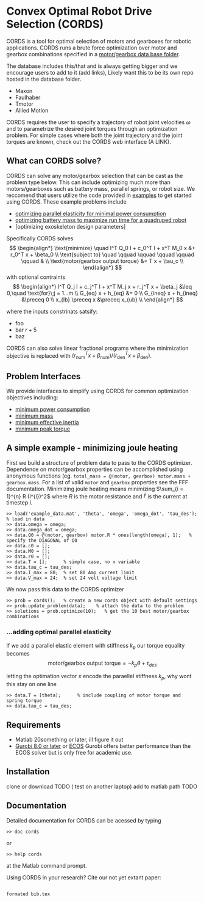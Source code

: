 # Convex Optimal Robot Drive Selection (CORDS)

CORDS is a tool for optimal selection of motors and gearboxes for robotic applications. CORDS runs a brute force optimization over motor and gearbox combinations specified in a [motor/gearbox data base folder](database). 

The database includes this/that and is always getting bigger and we encourage users to add to it (add links), Likely want this to be its own repo hosted in the database folder. 
* Maxon
* Faulhaber 
* Tmotor 
* Allied Motion 

CORDS requires the user to specify a trajectory of robot joint velocities $\omega$ and to parametrize the desired joint torques through an optimization problem. For simple cases where both the joint trajectory and the joint torques are known, check out the CORDS web interface (A LINK). 


## What can CORDS solve?  

CORDS can solve any motor/gearbox selection that can be cast as the problem type below. This can include optimizing much more than motors/gearboxes such as battery mass, parallel springs, or robot size. We reccomend that users utilize the code provided in [examples](examples) to get started using CORDS. These example problems include
 * [optimizing parallel elasticity for minimal power consumption](examples/example1.m)
 * [optimizing battery mass to maximize run time for a quadruped robot](examples/example2.m)
 * [optimizing exoskeleton design parameters]

Specifically CORDS solves 
$$
\begin{align*}
   \text{minimize} \quad  I^T Q_0 I  + c_0^T I + x^T M_0 x &+ r_0^T x + \beta_0      \\
   \text{subject to} \quad \qquad \qquad \qquad \qquad \qquad &                  \\
      \text{motor/gearbox output torque}  &=   T x + \tau_c                      \\
 \end{align*}
 $$ 
 with optional contraints 
 $$ 
 \begin{align*}
            I^T Q_j I + c_j^T I +  x^T M_j x + r_j^T x + \beta_j &\leq 0,\quad \text{for}\;j = 1...m \\
           G_{eq} x + h_{eq} &= 0                                                            \\
           G_{ineq} x + h_{ineq} &\preceq 0                                                  \\
                x_{lb} \preceq x &\preceq x_{ub}                                             \\
\end{align*}
$$

where the inputs constrinats satsify: 
*  foo 
*  bar $r + 5$ 
*  baz 

CORDS can also solve linear fractional programs where the minimization objective is replaced with $\left(r_{\text{num}}^T x + \beta_{\text{num}}\right)/\left(r_{\text{den}}^T x + \beta_{\text{den}}\right)$. 


## Problem Interfaces
We provide interfaces to simplify using CORDS for common optimization objectives including:
* [minimum power consumption](/src/interfaces/min_power_consumption.m)
* [minimum mass](/src/interfaces/min_mass.m)
* [minimum effective inertia](/src/interfaces/min_effective_inertia.m)
* [minimum peak torque](/src/interfaces/min_peak_torque.m)


## A simple example - minimizing joule heating 
First we build a structure of problem data to pass to the CORDS optimizer. Dependence on motor/gearbox properties can be accomplished using anonymous functions (eg. ``total_mass = @(motor, gearbox) motor.mass + gearbox.mass``. For a list of valid ``motor`` and ``gearbox`` properties see the FFF documentation. Minimizing joule heating means minimizing $\sum_{i = 1}^{n} R (I^{i})^2$ where $R$ is the motor resistance and $I^{i}$ is the current at timestep $i$. 
```
>> load('example_data.mat', 'theta', 'omega', 'omega_dot', 'tau_des');   % load in data
>> data.omega = omega;
>> data.omega_dot = omega; 
>> data.Q0 = @(motor, gearbox) motor.R * ones(length(omega), 1);   % specify the DIAGONAL of Q0
>> data.c0 = [];
>> data.M0 = [];
>> data.r0 = [];
>> data.T = [];      % simple case, no x variable 
>> data.tau_c = tau_des;
>> data.I_max = 80;  % set 80 Amp current limit
>> data.V_max = 24;  % set 24 volt voltage limit 
```
We now pass this data to the CORDS optimizer
```
>> prob = cords();   % create a new cords object with default settings  
>> prob.update_problem(data);    % attach the data to the problem
>> solutions = prob.optimize(10);   % get the 10 best motor/gearbox combinations 
```
### ...adding optimal parallel elasticity
If we add a parallel elastic element with stiffness $k_p$ our torque equality becomes
$$
     \text{motor/gearbox output torque}  = - k_p \theta  + \tau_{des} 
$$

letting the optimation vector $x$ encode the paraellel stiffness $k_p$, why wont this stay on one line   

```
>> data.T = [theta];      % include coupling of motor torque and spring torque
>> data.tau_c = tau_des; 
```

## Requirements
* Matlab 20something or later, ill figure it out 
* [Gurobi 8.0 or later](https://www.gurobi.com/academia/academic-program-and-licenses/) or [ECOS](https://github.com/embotech/ecos)
Gurobi offers better performance than the ECOS solver but is only free for academic use. 

## Installation

clone or download   TODO ( test on another laptop) 
add to matlab path  TODO 

## Documentation 

Detailed documentation for CORDS can be acessed by typing
```
>> doc cords
```
or 
```
>> help cords
```
at the Matlab command prompt. 




Using CORDS in your research? Cite our not yet extant paper: 
```

formated bib.tex


```
